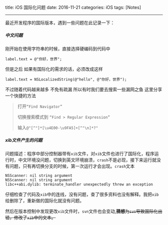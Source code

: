 title: iOS 国际化问题
date: 2016-11-21 
categories: iOS
tags: [Notes]

---

最近开发程序的国际版本，遇到一些问题在此记录一下：

<!-- more --> 


##### 中文问题

刚开始在使用字符串的时候，直接选择硬编码到代码中

	label.text = @"你好，世界";

但是之后 如果有国际化的需求的话，必须改成这样

	label.text = NSLocalizedString(@"hello", @"你好，世界");

不过随着代码越来越多 不免有疏漏 所以有时我们要去搜索一些漏网之鱼 这里分享一个快捷的方法

>打开`“Find Navigator”`
>
>切换搜索模式到 `“Find > Regular Expression”`
>
>输入`@"[^"]*[\u4E00-\u9FA5]+[^"\n]*?"`


##### xib文件产生的问题

问题描述：程序中部分控制器带有`xib`文件，对`xib`文件也进行了国际化，程序运行时，中文环境没问题，切换到英文环境崩溃，`crash`不是必现，接下来运行就没有问题，只有再切换分支的时候，第一次运行才会出现。`crash`文本

	NSScanner: nil string argument
	NSScanner: nil string argument
	libc++abi.dylib: terminate_handler unexpectedly threw an exception

仔细检查了代码及`xib`中的连线，没有问题，查了很多资料也没有解释。我把`xib`给删除了，重新做的国际化就没有问题。

然后在版本控制中发现更改`xib`文件时，`svn`文件也会变动,<s>**猜想**为`svn`导致国际化出错，修改了`xib`中的文本。</s>


